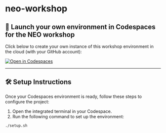# neo-workshop

## 🚀 Launch your own environment in Codespaces for the NEO workshop

Click below to create your own instance of this workshop environment in the cloud (with your GitHub account):

[![Open in Codespaces](https://github.com/codespaces/badge.svg)](https://github.com/codespaces/new?hide_repo_select=true&repo=maoalejandro%2Fneo-workshop&ref=main)

---

## 🛠️ Setup Instructions

Once your Codespaces environment is ready, follow these steps to configure the project:

1. Open the integrated terminal in your Codespace.
2. Run the following command to set up the environment:

```bash
./setup.sh
